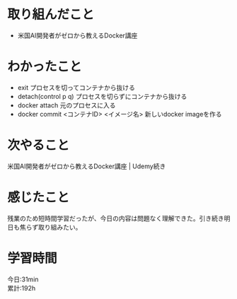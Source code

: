 # 取り組んだこと       
- 米国AI開発者がゼロから教えるDocker講座
# わかったこと
- exit プロセスを切ってコンテナから抜ける
- detach(control p q) プロセスを切らずにコンテナから抜ける
- docker  attach  元のプロセスに入る
- docker commit <コンテナID> <イメージ名> 新しいdocker imageを作る
# 次やること
米国AI開発者がゼロから教えるDocker講座 | Udemy続き
# 感じたこと
残業のため短時間学習だったが、今日の内容は問題なく理解できた。引き続き明日も焦らず取り組みたい。
# 学習時間  
今日:31min  
累計:192h
